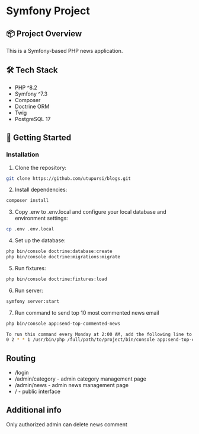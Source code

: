# Symfony Project

## 📦 Project Overview

This is a Symfony-based PHP news application.

## 🛠️ Tech Stack

- PHP ^8.2
- Symfony ^7.3
- Composer
- Doctrine ORM
- Twig
- PostgreSQL 17

## 🚀 Getting Started

### Installation

1. Clone the repository:

```bash
git clone https://github.com/utupursi/blogs.git
```

2. Install dependencies:

```bash
composer install
```

3. Copy .env to .env.local and configure your local database and environment settings:

```bash
cp .env .env.local
```

4. Set up the database:

```bash
php bin/console doctrine:database:create
php bin/console doctrine:migrations:migrate
```

5. Run fixtures:

```bash
php bin/console doctrine:fixtures:load
```

6. Run server:

```bash
symfony server:start
```

7. Run command to send top 10 most commented news email
```bash
php bin/console app:send-top-commented-news

To run this command every Monday at 2:00 AM, add the following line to your crontab:
0 2 * * 1 /usr/bin/php /full/path/to/project/bin/console app:send-top-commented-news >> /full/path/to/project/var/log/weekly-task.log 2>&1
```

##  Routing
- /login
- /admin/category - admin category management page
- /admin/news - admin news management page
- / - public interface

## Additional info
Only authorized admin can delete news comment

